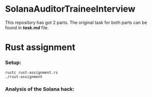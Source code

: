 # SolanaAuditorTraineeInterview

This repository has got 2 parts. The original task for both parts can be found in ___task.md___ file.

# Rust assignment

### Setup:

```
rustc rust-assignment.rs
./rust-assignment
```

### Analysis of the Solana hack:

